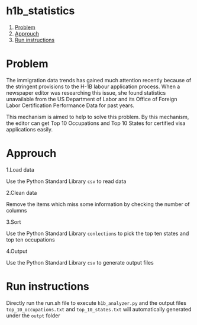 # h1b_statistics
1. [Problem](README.md#problem)
2. [Approuch](README.md#approuch)
3. [Run instructions](README.md#run-instructions)
# Problem

The immigration data trends has gained much attention recently because of the stringent provisions to the H-1B labour application process.
When a newspaper editor was researching this issue, she found statistics unavailable from the US Department of Labor and its Office of Foreign Labor Certification Performance Data for past years.

This mechanism is aimed to help to solve this problem. By this mechanism, the editor can get Top 10 Occupations and Top 10 States for certified visa applications easily.

# Approuch

1.Load data

Use the Python Standard Library `csv` to read data

2.Clean data

Remove the items which miss some information by checking the number of columns

3.Sort

Use the Python Standard Library `conlections` to pick the top ten states and top ten occupations

4.Output

Use the Python Standard Library `csv` to generate output files

# Run instructions

Directly run the run.sh file to execute `h1b_analyzer.py` and the output files `top_10_occupations.txt` and `top_10_states.txt` will automatically generated under the `outpt` folder
